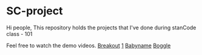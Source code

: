 # SC-project
Hi people, This repository holds the projects that I've done during stanCode class - 101

Feel free to watch the demo videos. [Breakout](https://drive.google.com/file/d/1SwJXKqSFX5xhn_UeFcolp63GnSqYeoTG/view?usp=sharing) [1](https://drive.google.com/file/d/196sGZA-UWczT-oeKbxSRJPqtaJ7qZDSz/view?usp=sharing) [Babyname](https://drive.google.com/file/d/1dWqiD8ZLYDv-X-Vb65pHNiF5N0fjxCl0/view?usp=sharing) [Boggle](https://drive.google.com/file/d/1XPlp84gx_ROHPPypITSFLdxIYTE0KVBB/view?usp=sharing)



